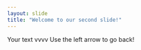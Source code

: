 ```yaml
---
layout: slide
title: "Welcome to our second slide!"
---
```

Your text
vvvv
Use the left arrow to go back!
